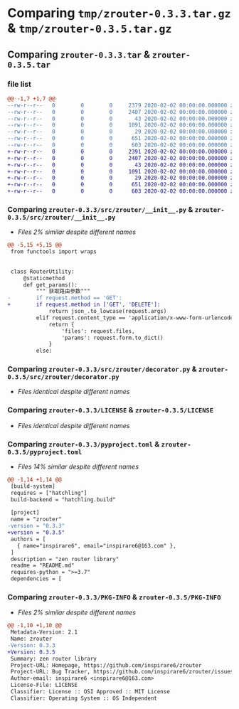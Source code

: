 # Comparing `tmp/zrouter-0.3.3.tar.gz` & `tmp/zrouter-0.3.5.tar.gz`

## Comparing `zrouter-0.3.3.tar` & `zrouter-0.3.5.tar`

### file list

```diff
@@ -1,7 +1,7 @@
--rw-r--r--   0        0        0     2379 2020-02-02 00:00:00.000000 zrouter-0.3.3/src/zrouter/__init__.py
--rw-r--r--   0        0        0     2407 2020-02-02 00:00:00.000000 zrouter-0.3.3/src/zrouter/decorator.py
--rw-r--r--   0        0        0       43 2020-02-02 00:00:00.000000 zrouter-0.3.3/src/zrouter/exception.py
--rw-r--r--   0        0        0     1091 2020-02-02 00:00:00.000000 zrouter-0.3.3/LICENSE
--rw-r--r--   0        0        0       29 2020-02-02 00:00:00.000000 zrouter-0.3.3/README.md
--rw-r--r--   0        0        0      651 2020-02-02 00:00:00.000000 zrouter-0.3.3/pyproject.toml
--rw-r--r--   0        0        0      603 2020-02-02 00:00:00.000000 zrouter-0.3.3/PKG-INFO
+-rw-r--r--   0        0        0     2391 2020-02-02 00:00:00.000000 zrouter-0.3.5/src/zrouter/__init__.py
+-rw-r--r--   0        0        0     2407 2020-02-02 00:00:00.000000 zrouter-0.3.5/src/zrouter/decorator.py
+-rw-r--r--   0        0        0       43 2020-02-02 00:00:00.000000 zrouter-0.3.5/src/zrouter/exception.py
+-rw-r--r--   0        0        0     1091 2020-02-02 00:00:00.000000 zrouter-0.3.5/LICENSE
+-rw-r--r--   0        0        0       29 2020-02-02 00:00:00.000000 zrouter-0.3.5/README.md
+-rw-r--r--   0        0        0      651 2020-02-02 00:00:00.000000 zrouter-0.3.5/pyproject.toml
+-rw-r--r--   0        0        0      603 2020-02-02 00:00:00.000000 zrouter-0.3.5/PKG-INFO
```

### Comparing `zrouter-0.3.3/src/zrouter/__init__.py` & `zrouter-0.3.5/src/zrouter/__init__.py`

 * *Files 2% similar despite different names*

```diff
@@ -5,15 +5,15 @@
 from functools import wraps
 
 
 class RouterUtility:
     @staticmethod
     def get_params():
         """ 获取路由参数"""
-        if request.method == 'GET':
+        if request.method in ['GET', 'DELETE']:
             return json_.to_lowcase(request.args)
         elif request.content_type == 'application/x-www-form-urlencoded':
             return {
                 'files': request.files,
                 'params': request.form.to_dict()
             }
         else:
```

### Comparing `zrouter-0.3.3/src/zrouter/decorator.py` & `zrouter-0.3.5/src/zrouter/decorator.py`

 * *Files identical despite different names*

### Comparing `zrouter-0.3.3/LICENSE` & `zrouter-0.3.5/LICENSE`

 * *Files identical despite different names*

### Comparing `zrouter-0.3.3/pyproject.toml` & `zrouter-0.3.5/pyproject.toml`

 * *Files 14% similar despite different names*

```diff
@@ -1,14 +1,14 @@
 [build-system]
 requires = ["hatchling"]
 build-backend = "hatchling.build"
 
 [project]
 name = "zrouter"
-version = "0.3.3"
+version = "0.3.5"
 authors = [
   { name="inspirare6", email="inspirare6@163.com" },
 ]
 description = "zen router library"
 readme = "README.md"
 requires-python = ">=3.7"
 dependencies = [
```

### Comparing `zrouter-0.3.3/PKG-INFO` & `zrouter-0.3.5/PKG-INFO`

 * *Files 2% similar despite different names*

```diff
@@ -1,10 +1,10 @@
 Metadata-Version: 2.1
 Name: zrouter
-Version: 0.3.3
+Version: 0.3.5
 Summary: zen router library
 Project-URL: Homepage, https://github.com/inspirare6/zrouter
 Project-URL: Bug Tracker, https://github.com/inspirare6/zrouter/issues
 Author-email: inspirare6 <inspirare6@163.com>
 License-File: LICENSE
 Classifier: License :: OSI Approved :: MIT License
 Classifier: Operating System :: OS Independent
```

